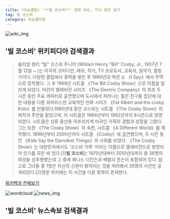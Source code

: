 ```yaml
---
title: (이슈클립) '**빌 코스비**' 관련 이슈, 기사 모아 보기
tag: 빌 코스비
category: 이슈클리핑
---
```

![wiki_img](https://user-images.githubusercontent.com/42597476/44503234-41136a80-a6d0-11e8-9071-6fc6418eafe4.png)
## **'**빌 코스비**'** 위키피디아 검색결과
>윌리엄 헨리 "빌" 코스비 주니어 (William Henry "Bill" Cosby, Jr., 1937년 7월 12일 ~ )는 미국의 코미디언, 배우, 작가, TV 프로듀서, 교육자, 음악가, 활동가이다. 다양한 클럽에서 경력을 쌓은 후 1960년대 액션 쇼 《I Spy》에서 주역으로 정착했다. 그 후 1969년 시트콤 《The Bill Cosby Show》으로 이름을 알리게 되었다. 어린이 텔레비전 시리즈 《The Electric Company》의 최초 두 시즌 동안 주요 캐릭터로 출연했으며 도시에서 자라나는 젊은 친구들 집단에 대한 내용을 다룬 유머러스한 교육적인 만화 시리즈 《Fat Albert and the cosby Kids》를 만들었다.1980년대 동안 코스비는 시트콤 《The Cosby Show》의 제작과 주연을 맡았으며, 이 시트콤은 1984년부터 1992년까지 8시즌으로 방영되었다. 시트콤은 상류 중산층 아프리카계 미국인 가족의 경험과 성장을 그렸다. 그는 또한 《The Cosby Show》의 속편, 시트콤 《A Different World》를 제작했다. 1996년부터 2000년까지 시트콤 《Cosby》에 출연했으며, 두 시즌 동안 《Kids Say the Darndest Things》의 사회를 보았다. 《The Cosby Show》는 대한민국에서도 '코스비 가족' 이라는 이름으로 텔레비전으로 방영되어 인기를 모은 바 있다.[1]**빌 코스비**는 1970년대부터 2010년대까지 총 36명의 여성을 성추행했는데 그 중에 재니스 디킨슨과 베벌리 존슨이 포함되어 있다. 참고로 그녀들 중 1명은 자신의 신원이 밝혀지는 것을 꺼려해서 35명의 사진만 공개되었다.[2]영문 위키에는 이 사건을 다룬 항목이 존재한다.

<a href="https://ko.wikipedia.org/wiki/빌 코스비" target="_blank">위키백과 전체보기</a>

![wordcloud](https://s3.ap-northeast-2.amazonaws.com/lyrics101-wordcloud/2018-09-26-1537947330.png)
![news_img](https://user-images.githubusercontent.com/42597476/44507050-1206f400-a6e4-11e8-8d98-7ffbfebb353f.png)
## **'**빌 코스비**'** 뉴스속보 검색결과

